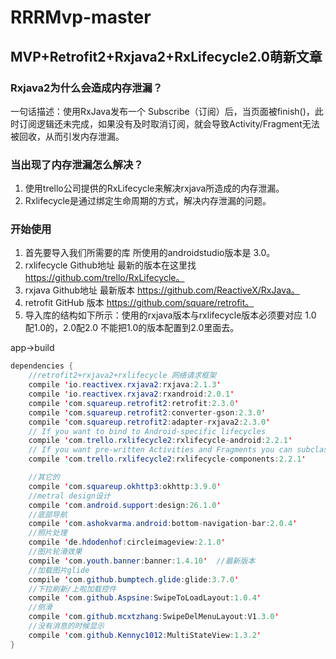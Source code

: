 # RRRMvp-master
## MVP+Retrofit2+Rxjava2+RxLifecycle2.0萌新文章<br/>

### Rxjava2为什么会造成内存泄漏？<br/>
一句话描述：使用RxJava发布一个 Subscribe（订阅）后，当页面被finish()，此时订阅逻辑还未完成，如果没有及时取消订阅，就会导致Activity/Fragment无法被回收，从而引发内存泄漏。
<br/>
### 当出现了内存泄漏怎么解决？<br/>
1. 使用trello公司提供的RxLifecycle来解决rxjava所造成的内存泄漏。<br/>
2. Rxlifecycle是通过绑定生命周期的方式，解决内存泄漏的问题。<br/>
### 开始使用<br/>
1. 首先要导入我们所需要的库 所使用的androidstudio版本是 3.0。<br/>
2. rxlifecycle Github地址 最新的版本在这里找 https://github.com/trello/RxLifecycle。<br/>
3. rxjava Github地址 最新版本 https://github.com/ReactiveX/RxJava。<br/>
4. retrofit GitHub 版本 https://github.com/square/retrofit。<br/>
5. 导入库的结构如下所示：使用的rxjava版本与rxlifecycle版本必须要对应 1.0 配1.0的，2.0配2.0 
不能把1.0的版本配置到2.0里面去。<br/>

app->build<br/>
```Java
dependencies {
    //retrofit2+rxjava2+rxlifecycle 网络请求框架
    compile 'io.reactivex.rxjava2:rxjava:2.1.3'
    compile 'io.reactivex.rxjava2:rxandroid:2.0.1'
    compile 'com.squareup.retrofit2:retrofit:2.3.0'
    compile 'com.squareup.retrofit2:converter-gson:2.3.0'
    compile 'com.squareup.retrofit2:adapter-rxjava2:2.3.0'
    // If you want to bind to Android-specific lifecycles
    compile 'com.trello.rxlifecycle2:rxlifecycle-android:2.2.1'
    // If you want pre-written Activities and Fragments you can subclass as providers
    compile 'com.trello.rxlifecycle2:rxlifecycle-components:2.2.1'

    //其它的
    compile 'com.squareup.okhttp3:okhttp:3.9.0'
    //metral design设计
    compile 'com.android.support:design:26.1.0'
    //底部导航
    compile 'com.ashokvarma.android:bottom-navigation-bar:2.0.4'
    //照片处理
    compile 'de.hdodenhof:circleimageview:2.1.0'
    //图片轮滑效果
    compile 'com.youth.banner:banner:1.4.10'  //最新版本
    //加载图片glide
    compile 'com.github.bumptech.glide:glide:3.7.0'
    //下拉刷新/上啦加载控件
    compile 'com.github.Aspsine:SwipeToLoadLayout:1.0.4'
    //侧滑
    compile 'com.github.mcxtzhang:SwipeDelMenuLayout:V1.3.0'
    //没有消息的时候显示
    compile 'com.github.Kennyc1012:MultiStateView:1.3.2'
}  

```

